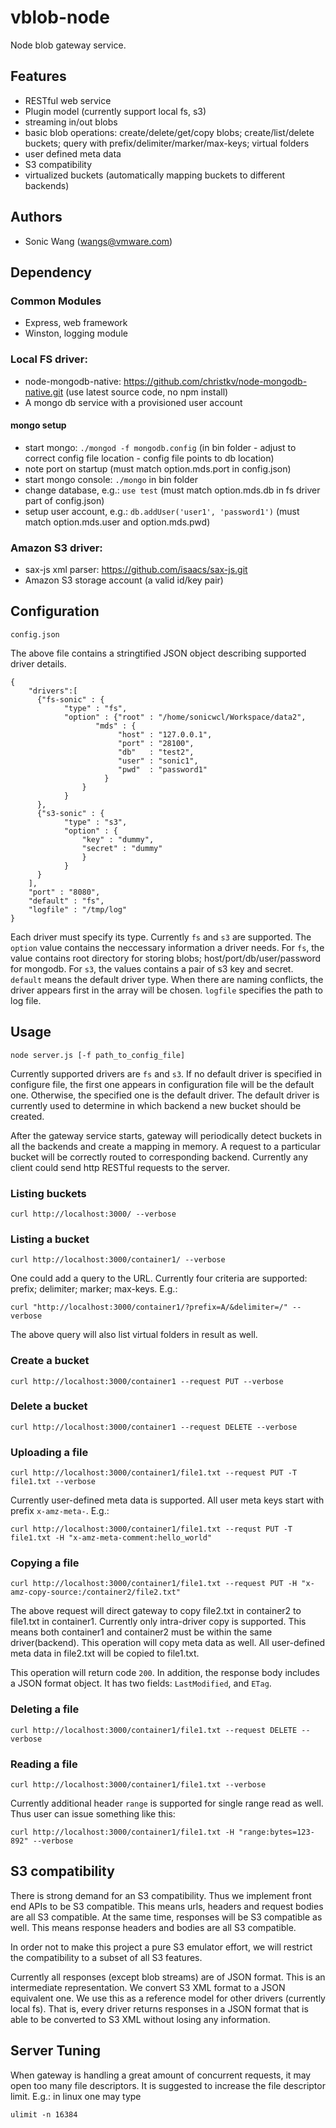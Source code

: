 # vblob-node

 Node blob gateway service.

## Features

  - RESTful web service
  - Plugin model (currently support local fs, s3)
  - streaming in/out blobs
  - basic blob operations: create/delete/get/copy blobs; create/list/delete buckets; query with prefix/delimiter/marker/max-keys; virtual folders
  - user defined meta data
  - S3 compatibility
  - virtualized buckets (automatically mapping buckets to different backends)

## Authors

  - Sonic Wang (wangs@vmware.com)

## Dependency

### Common Modules

  - Express, web framework 
  - Winston, logging module

### Local FS driver:

  - node-mongodb-native: https://github.com/christkv/node-mongodb-native.git (use latest source code, no npm install)
  - A mongo db service with a provisioned user account

#### mongo setup
  - start mongo: `./mongod -f mongodb.config` (in bin folder - adjust to correct config file location - config file points to db location)
  - note port on startup (must match option.mds.port in config.json)
  - start mongo console: `./mongo` in bin folder
  - change database, e.g.: `use test` (must match option.mds.db in fs driver part of config.json)
  - setup user account, e.g.: `db.addUser('user1', 'password1')` (must match option.mds.user and option.mds.pwd)


### Amazon S3 driver:
  - sax-js xml parser: https://github.com/isaacs/sax-js.git
  - Amazon S3 storage account (a valid id/key pair) 

## Configuration

    config.json

The above file contains a stringtified JSON object describing supported driver details.

	{
		"drivers":[
		  {"fs-sonic" : {
				"type" : "fs",
				"option" : {"root" : "/home/sonicwcl/Workspace/data2",
					   "mds" : { 
						    "host" : "127.0.0.1",
						    "port" : "28100",
						    "db"   : "test2",
						    "user" : "sonic1",
						    "pwd"  : "password1" 
						 }
					}
				}
		  },
		  {"s3-sonic" : {
				"type" : "s3",
				"option" : {
					"key" : "dummy",
					"secret" : "dummy"
					}
				}
		  }
		],
		"port" : "8080",
		"default" : "fs",
		"logfile" : "/tmp/log"
	}

Each driver must specify its type. Currently `fs` and `s3` are supported. The `option` value contains the neccessary information a driver needs. For `fs`, the value contains root directory for storing blobs; host/port/db/user/password for mongodb. For `s3`, the values contains a pair of s3 key and secret. `default` means the default driver type. When there are naming conflicts, the driver appears first in the array will be chosen. `logfile` specifies the path to log file.

## Usage

    node server.js [-f path_to_config_file]

Currently supported drivers are `fs` and `s3`. If no default driver is specified in configure file, the first one appears in configuration file will be the default one. Otherwise, the specified one is the default driver. The default driver is currently used to determine in which backend a new bucket should be created. 

After the gateway service starts, gateway will periodically detect buckets in all the backends and create a mapping in memory. A request to a particular bucket will be correctly routed to corresponding backend. Currently any client could send http RESTful requests to the server.

### Listing buckets

    curl http://localhost:3000/ --verbose

### Listing a bucket
  
    curl http://localhost:3000/container1/ --verbose

One could add a query to the URL. Currently four criteria are supported: prefix; delimiter; marker; max-keys. E.g.:

    curl "http://localhost:3000/container1/?prefix=A/&delimiter=/" --verbose

The above query will also list virtual folders in result as well.

### Create a bucket

    curl http://localhost:3000/container1 --request PUT --verbose

### Delete a bucket

    curl http://localhost:3000/container1 --request DELETE --verbose

### Uploading a file

    curl http://localhost:3000/container1/file1.txt --request PUT -T file1.txt --verbose

Currently user-defined meta data is supported. All user meta keys start with prefix `x-amz-meta-`. E.g.:

    curl http://localhost:3000/container1/file1.txt --requst PUT -T file1.txt -H "x-amz-meta-comment:hello_world"

### Copying a file

    curl http://localhost:3000/container1/file1.txt --request PUT -H "x-amz-copy-source:/container2/file2.txt"

The above request will direct gateway to copy file2.txt in container2 to file1.txt in container1. Currently only intra-driver copy is supported. This means both container1 and container2 must be within the same driver(backend). This operation will copy meta data as well. All user-defined meta data in file2.txt will be copied to file1.txt. 

This operation will return code `200`. In addition, the response body includes a JSON format object. It has two fields: `LastModified`, and `ETag`. 

### Deleting a file

    curl http://localhost:3000/container1/file1.txt --request DELETE --verbose

### Reading a file

    curl http://localhost:3000/container1/file1.txt --verbose

Currently additional header `range` is supported for single range read as well. Thus user can issue something like this:

    curl http://localhost:3000/container1/file1.txt -H "range:bytes=123-892" --verbose

## S3 compatibility

There is strong demand for an S3 compatibility. Thus we implement front end APIs to be S3 compatible. This means urls, headers and request bodies are all S3 compatible. At the same time, responses will be S3 compatible as well. This means response headers and bodies are all S3 compatible. 

In order not to make this project a pure S3 emulator effort, we will restrict the compatibility to a subset of all S3 features.

Currently all responses (except blob streams) are of JSON format. This is an intermediate representation. We convert S3 XML format to a JSON equivalent one. We use this as a reference model for other drivers (currently local fs). That is, every driver returns responses in a JSON format that is able to be converted to S3 XML without losing any information.

## Server Tuning

When gateway is handling a great amount of concurrent requests, it may open too many file descriptors. It is suggested to increase the file descriptor limit. E.g.: in linux one may type

    ulimit -n 16384

